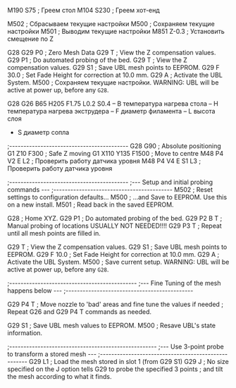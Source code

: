 M190 S75        ; Греем стол
M104 S230       ; Греем хот-енд

M502            ; Сбрасываем текущие настройки
M500            ; Сохраняем текущие настройки
M501            ; Выводим текущие настройки
M851 Z-0.3      ; Установить смещение по Z

G28
G29 P0          ; Zero Mesh Data
G29 T           ; View the Z compensation values.
G29 P1          ; Do automated probing of the bed.
G29 T           ; View the Z compensation values.
G29 S1          ; Save UBL mesh points to EEPROM.
G29 F 30.0      ; Set Fade Height for correction at 10.0 mm.
G29 A           ; Activate the UBL System.
M500            ; Сохраняем текущие настройки. WARNING: UBL will be active at power up, before any `G28`.

G28 
G26 B65 H205 F1.75 L0.2 S0.4
 – B температура нагрева стола
 – H температура нагрева экструдера
 – F диаметр филамента
 – L высота слоя 
 - S диаметр сопла

;------------------------------------------
G28
G90                 ; Absolute positioning
G1 Z10 F300         ; Safe Z moving
G1 X110 Y135 F1500  ; Move to centre
M48 P4 V2 E L2      ; Проверить работу датчика уровня
M48 P4 V4 E S1 L3   ; Проверить работу датчика уровня

;------------------------------------------
;--- Setup and initial probing commands ---
;------------------------------------------
M502            ; Reset settings to configuration defaults...
M500            ; ...and Save to EEPROM. Use this on a new install.
M501            ; Read back in the saved EEPROM.  

G28             ; Home XYZ.
G29 P1          ; Do automated probing of the bed.
G29 P2 B T      ; Manual probing of locations USUALLY NOT NEEDED!!!!
G29 P3 T        ; Repeat until all mesh points are filled in.

G29 T           ; View the Z compensation values.
G29 S1          ; Save UBL mesh points to EEPROM.
G29 F 10.0      ; Set Fade Height for correction at 10.0 mm.
G29 A           ; Activate the UBL System.
M500            ; Save current setup. WARNING: UBL will be active at power up, before any `G28`.

;---------------------------------------------
;--- Fine Tuning of the mesh happens below ---
;---------------------------------------------
                
G29 P4 T        ; Move nozzle to 'bad' areas and fine tune the values if needed
                ; Repeat G26 and G29 P4 T  commands as needed.

G29 S1          ; Save UBL mesh values to EEPROM.
M500            ; Resave UBL's state information.

;----------------------------------------------------
;--- Use 3-point probe to transform a stored mesh ---
;----------------------------------------------------
G29 L1          ; Load the mesh stored in slot 1 (from G29 S1)
G29 J           ; No size specified on the J option tells G29 to probe the specified 3 points
                ; and tilt the mesh according to what it finds.

